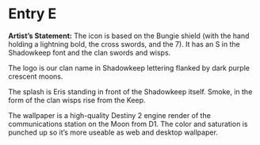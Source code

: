 # Entry E
**Artist’s Statement:**
The icon is based on the Bungie shield (with the hand holding a lightning bold, the cross swords, and the 7).  It has an S in the Shadowkeep font and the clan swords and wisps.

The logo is our clan name in Shadowkeep lettering flanked by dark purple crescent moons.

The splash is Eris standing in front of the Shadowkeep itself.  Smoke, in the form of the clan wisps rise from the Keep.

The wallpaper is a high-quality Destiny 2 engine render of the communications station on the Moon from D1.  The color and saturation is punched up so it’s more useable as web and desktop wallpaper.